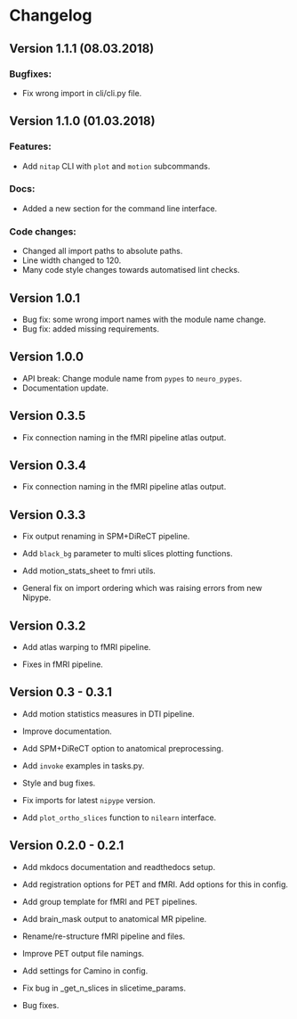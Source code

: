 Changelog
=========

Version 1.1.1 (08.03.2018)
--------------------------

### Bugfixes:

- Fix wrong import in cli/cli.py file.


Version 1.1.0 (01.03.2018)
--------------------------

### Features:

- Add `nitap` CLI with `plot` and `motion` subcommands.


### Docs:

- Added a new section for the command line interface.


### Code changes:

- Changed all import paths to absolute paths.
- Line width changed to 120.
- Many code style changes towards automatised lint checks.


Version 1.0.1
-------------

- Bug fix: some wrong import names with the module name change.
- Bug fix: added missing requirements.


Version 1.0.0
-------------

- API break: Change module name from `pypes` to `neuro_pypes`.
- Documentation update.


Version 0.3.5
-------------

- Fix connection naming in the fMRI pipeline atlas output.


Version 0.3.4
-------------

- Fix connection naming in the fMRI pipeline atlas output.


Version 0.3.3
-------------

- Fix output renaming in SPM+DiReCT pipeline.

- Add `black_bg` parameter to multi slices plotting functions.

- Add motion_stats_sheet to fmri utils.

- General fix on import ordering which was raising errors from new Nipype.

Version 0.3.2
-------------

- Add atlas warping to fMRI pipeline.

- Fixes in fMRI pipeline.

Version 0.3 - 0.3.1
-------------------
- Add motion statistics measures in DTI pipeline.

- Improve documentation.

- Add SPM+DiReCT option to anatomical preprocessing.

- Add `invoke` examples in tasks.py.

- Style and bug fixes.

- Fix imports for latest `nipype` version.

- Add `plot_ortho_slices` function to `nilearn` interface.


Version 0.2.0 - 0.2.1
---------------------
- Add mkdocs documentation and readthedocs setup.

- Add registration options for PET and fMRI. Add options for this in config.

- Add group template for fMRI and PET pipelines.

- Add brain_mask output to anatomical MR pipeline.

- Rename/re-structure fMRI pipeline and files.

- Improve PET output file namings.

- Add settings for Camino in config.

- Fix bug in _get_n_slices in slicetime_params.

- Bug fixes.
